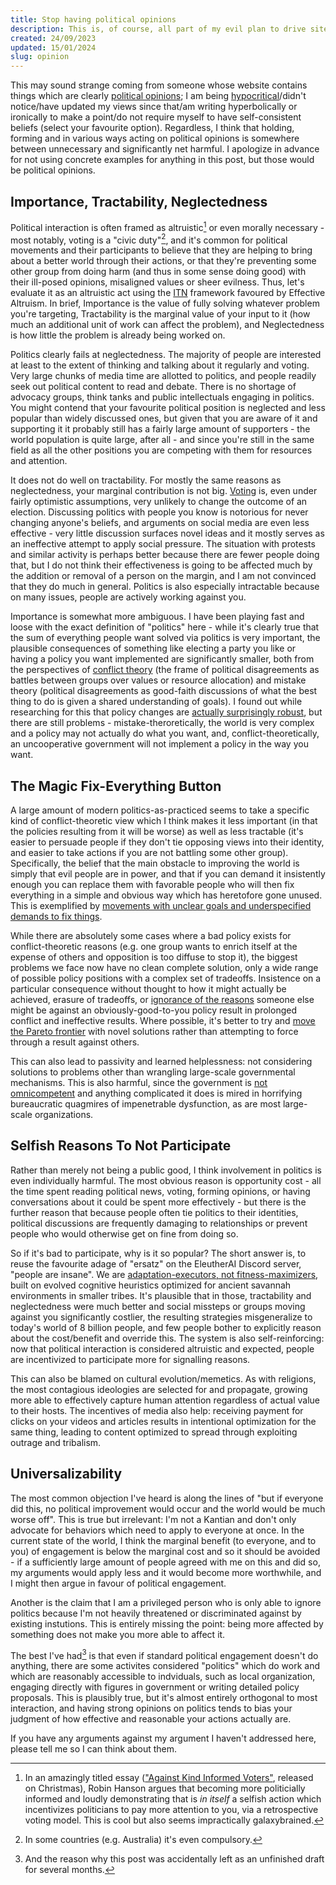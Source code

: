 ```yaml
---
title: Stop having political opinions
description: This is, of course, all part of my evil plan to drive site activity through systematically generating (meta)political outrage.
created: 24/09/2023
updated: 15/01/2024
slug: opinion
---
```

This may sound strange coming from someone whose website contains things which are clearly [political opinions](/osbill/); I am being [hypocritical](https://www.overcomingbias.com/p/homo-hipocritushtml)/didn't notice/have updated my views since that/am writing hyperbolically or ironically to make a point/do not require myself to have self-consistent beliefs (select your favourite option). Regardless, I think that holding, forming and in various ways acting on political opinions is somewhere between unnecessary and significantly net harmful. I apologize in advance for not using concrete examples for anything in this post, but those would be political opinions.

## Importance, Tractability, Neglectedness

Political interaction is often framed as altruistic[^1] or even morally necessary - most notably, voting is a "civic duty"[^2], and it's common for political movements and their participants to believe that they are helping to bring about a better world through their actions, or that they're preventing some other group from doing harm (and thus in some sense doing good) with their ill-posed opinions, misaligned values or sheer evilness. Thus, let's evaluate it as an altruistic act using the [ITN](https://forum.effectivealtruism.org/topics/itn-framework) framework favoured by Effective Altruism. In brief, Importance is the value of fully solving whatever problem you're targeting, Tractability is the marginal value of your input to it (how much an additional unit of work can affect the problem), and Neglectedness is how little the problem is already being worked on.

Politics clearly fails at neglectedness. The majority of people are interested at least to the extent of thinking and talking about it regularly and voting. Very large chunks of media time are allotted to politics, and people readily seek out political content to read and debate. There is no shortage of advocacy groups, think tanks and public intellectuals engaging in politics. You might contend that your favourite political position is neglected and less popular than widely discussed ones, but given that you are aware of it and supporting it it probably still has a fairly large amount of supporters - the world population is quite large, after all - and since you're still in the same field as all the other positions you are competing with them for resources and attention.

It does not do well on tractability. For mostly the same reasons as neglectedness, your marginal contribution is not big. [Voting](https://putanumonit.com/2015/12/30/010-voting/) is, even under fairly optimistic assumptions, very unlikely to change the outcome of an election. Discussing politics with people you know is notorious for never changing anyone's beliefs, and arguments on social media are even less effective - very little discussion surfaces novel ideas and it mostly serves as an ineffective attempt to apply social pressure. The situation with protests and similar activity is perhaps better because there are fewer people doing that, but I do not think their effectiveness is going to be affected much by the addition or removal of a person on the margin, and I am not convinced that they do much in general. Politics is also especially intractable because on many issues, people are actively working against you.

Importance is somewhat more ambiguous. I have been playing fast and loose with the exact definition of "politics" here - while it's clearly true that the sum of everything people want solved via politics is very important, the plausible consequences of something like electing a party you like or having a policy you want implemented are significantly smaller, both from the perspectives of [conflict theory](https://slatestarcodex.com/2018/01/24/conflict-vs-mistake/) (the frame of political disagreements as battles between groups over values or resource allocation) and mistake theory (political disagreements as good-faith discussions of what the best thing to do is given a shared understanding of goals). I found out while researching for this that policy changes are [actually surprisingly robust](https://forum.effectivealtruism.org/posts/jCwuozHHjeoLPLemB/how-long-do-policy-changes-matter-new-paper), but there are still problems - mistake-theroretically, the world is very complex and a policy may not actually do what you want, and, conflict-theoretically, an uncooperative government will not implement a policy in the way you want.

## The Magic Fix-Everything Button

A large amount of modern politics-as-practiced seems to take a specific kind of conflict-theoretic view which I think makes it less important (in that the policies resulting from it will be worse) as well as less tractable (it's easier to persuade people if they don't tie opposing views into their identity, and easier to take actions if you are not battling some other group). Specifically, the belief that the main obstacle to improving the world is simply that evil people are in power, and that if you can demand it insistently enough you can replace them with favorable people who will then fix everything in a simple and obvious way which has heretofore gone unused. This is exemplified by [movements with unclear goals and underspecified demands to fix things](https://www.astralcodexten.com/p/book-review-the-revolt-of-the-public).

While there are absolutely some cases where a bad policy exists for conflict-theoretic reasons (e.g. one group wants to enrich itself at the expense of others and opposition is too diffuse to stop it), the biggest problems we face now have no clean complete solution, only a wide range of possible policy positions with a complex set of tradeoffs. Insistence on a particular consequence without thought to how it might actually be achieved, erasure of tradeoffs, or [ignorance of the reasons](https://en.wiktionary.org/wiki/Chesterton%27s_fence) someone else might be against an obviously-good-to-you policy result in prolonged conflict and ineffective results. Where possible, it's better to try and [move the Pareto frontier](https://www.overcomingbias.com/p/policy_tugowarhtml) with novel solutions rather than attempting to force through a result against others.

This can also lead to passivity and learned helplessness: not considering solutions to problems other than wrangling large-scale governmental mechanisms. This is also harmful, since the government is [not omnicompetent](https://www.theonion.com/smart-qualified-people-behind-the-scenes-keeping-ameri-1819571706) and anything complicated it does is mired in horrifying bureaucratic quagmires of impenetrable dysfunction, as are most large-scale organizations.

## Selfish Reasons To Not Participate

Rather than merely not being a public good, I think involvement in politics is even individually harmful. The most obvious reason is opportunity cost - all the time spent reading political news, voting, forming opinions, or having conversations about it could be spent more effectively - but there is the further reason that because people often tie politics to their identities, political discussions are frequently damaging to relationships or prevent people who would otherwise get on fine from doing so.

So if it's bad to participate, why is it so popular? The short answer is, to reuse the favourite adage of "ersatz" on the EleutherAI Discord server, "people are insane". We are [adaptation-executors, not fitness-maximizers](https://www.lesswrong.com/posts/XPErvb8m9FapXCjhA/adaptation-executers-not-fitness-maximizers), built on evolved cognitive heuristics optimized for ancient savannah environments in smaller tribes. It's plausible that in those, tractability and neglectedness were much better and social missteps or groups moving against you significantly costlier, the resulting strategies misgeneralize to today's world of 8 billion people, and few people bother to explicitly reason about the cost/benefit and override this. The system is also self-reinforcing: now that political interaction is considered altruistic and expected, people are incentivized to participate more for signalling reasons.

This can also be blamed on cultural evolution/memetics. As with religions, the most contagious ideologies are selected for and propagate, growing more able to effectively capture human attention regardless of actual value to their hosts. The incentives of media also help: receiving payment for clicks on your videos and articles results in intentional optimization for the same thing, leading to content optimized to spread through exploiting outrage and tribalism.

## Universalizability

The most common objection I've heard is along the lines of "but if everyone did this, no political improvement would occur and the world would be much worse off". This is true but irrelevant: I'm not a Kantian and don't only advocate for behaviors which need to apply to everyone at once. In the current state of the world, I think the marginal benefit (to everyone, and to you) of engagement is below the marginal cost and so it should be avoided - if a sufficiently large amount of people agreed with me on this and did so, my arguments would apply less and it would become more worthwhile, and I might then argue in favour of political engagement.

Another is the claim that I am a privileged person who is only able to ignore politics because I'm not heavily threatened or discriminated against by existing instutions. This is entirely missing the point: being more affected by something does not make you more able to affect it.

The best I've had[^3] is that even if standard political engagement doesn't do anything, there are some activites considered "politics" which do work and which are reasonably accessible to indviduals, such as local organization, engaging directly with figures in government or writing detailed policy proposals. This is plausibly true, but it's almost entirely orthogonal to most interaction, and having strong opinions on politics tends to bias your judgment of how effective and reasonable your actions actually are.

If you have any arguments against my argument I haven't addressed here, please tell me so I can think about them.

[^1]: In an amazingly titled essay (["Against Kind Informed Voters"](https://www.overcomingbias.com/p/against-kind-informed-voters), released on Christmas), Robin Hanson argues that becoming more politicially informed and loudly demonstrating that is *in itself* a selfish action which incentivizes politicians to pay more attention to you, via a retrospective voting model. This is cool but also seems impractically galaxybrained.

[^2]: In some countries (e.g. Australia) it's even compulsory.

[^3]: And the reason why this post was accidentally left as an unfinished draft for several months.
